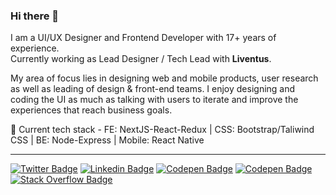 ### Hi there 👋

<!--
**rhythmpatel/rhythmpatel** is a ✨ _special_ ✨ repository because its `README.md` (this file) appears on your GitHub profile.

Here are some ideas to get you started:

- 👯 I’m looking to collaborate on ...
- 🤔 I’m looking for help with ...
- 😄 Pronouns: ...
- ⚡ Fun fact: ...
- 📫 Reach me 👇
![Twitter Follow](https://img.shields.io/twitter/follow/RhythmRuparelia?style=social)

[![Gmail Badge](https://img.shields.io/badge/-Rhythm_Ruparelia-c14438?style=flat-square&logo=Gmail&logoColor=white&link=mailto:ishagupta2103@gmail.com)](mailto:rhythm.19@gmail.com)
-->

I am a UI/UX Designer and Frontend Developer with 17+ years of experience.
<br>Currently working as Lead Designer / Tech Lead with **Liventus**.

My area of focus lies in designing web and mobile products, user research as well as leading of design & front-end teams. I enjoy designing and coding the UI as much as talking with users to iterate and improve the experiences that reach business goals.

🌱  Current tech stack  - FE: NextJS-React-Redux | CSS: Bootstrap/Taliwind CSS | BE: Node-Express | Mobile: React Native

---

[![Twitter Badge](https://img.shields.io/badge/-Twitter-1ca0f1?style=flat-square&logo=twitter&logoColor=white&link=https://twitter.com/RhythmRuparelia)](https://twitter.com/RhythmRuparelia)  [![Linkedin Badge](https://img.shields.io/badge/-LinkedIn-blue?style=flat-square&logo=Linkedin&logoColor=white&link=https://www.linkedin.com/in/rhythm19/)](https://www.linkedin.com/in/rhythm19/)  [![Codepen Badge](https://img.shields.io/badge/-CodePen-black?style=flat-square&logo=CodePen&logoColor=white&link=https://codepen.io/rhythm19)](https://codepen.io/rhythm19)  [![Codepen Badge](https://img.shields.io/badge/-Dribbble-ea4c89?style=flat-square&logo=Dribbble&logoColor=white&link=https://dribbble.com/rhythm)](https://dribbble.com/rhythm)  [![Stack Overflow Badge](https://img.shields.io/badge/-Stack_Overflow-fe7a16?style=flat-square&logo=StackOverflow&logoColor=white&link=https://stackoverflow.com/users/1266447/rhythm-ruparelia)](https://stackoverflow.com/users/1266447/rhythm-ruparelia)



